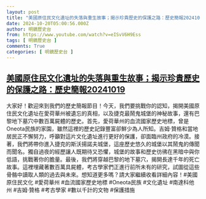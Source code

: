 ```yaml
---
layout: post
title: "美國原住民文化遺址的失落與重生故事；揭示珍貴歷史的保護之路：歷史簡報20241019"
date: 2024-10-20T05:00:56.000Z
author: 明鏡歷史台
from: https://www.youtube.com/watch?v=eISvV6H9Ess
tags: [ 明鏡歷史台 ]
comments: True
categories: [ 明鏡歷史台 ]
---
```

<!--1729400456000-->
[美國原住民文化遺址的失落與重生故事；揭示珍貴歷史的保護之路：歷史簡報20241019](https://www.youtube.com/watch?v=eISvV6H9Ess)
------

<div>
大家好！歡迎來到我們的歷史簡報節目！今天，我們要挑戰你的認知，揭開美國原住民文化遺址在愛荷華州被遺忘的真相，以及捷克最鬧鬼城堡的神秘故事，還有巴黎地下墓穴中數百萬屍體的歷史。首先，愛荷華州的血流國家歷史地標，曾是Oneota民族的家園，雖然這裡的歷史記錄豐富卻鮮少為人所知。吉姆·贊格和當地居民正不懈努力，呼籲對這片文化遺址進行更好的保護，卻面臨州政府的冷漠。接著，我們將帶你進入捷克的斯沃揚諾夫城堡，這座歷史悠久的城堡以其鬧鬼的傳聞而聞名。獨自過夜的經歷讓人既期待又恐懼，城堡的故事和歷史彷彿在黑暗中與你低語，挑戰著你的膽量。最後，我們將穿越巴黎的地下墓穴，揭開長達千年的死亡故事。這裡埋藏著數百萬具屍體，考古學家們正進行前所未有的研究，試圖從這些骨骼中讀取人類的過去與未來。想知道更多嗎？請大家繼續收看詳細內容！#美國原住民文化 #愛荷華州 #血流國家歷史地標 #Oneota民族 #文化遺址 #南達科他州 #吉姆·贊格 #考古學家 #數以千計的文物 #保護措施
</div>
